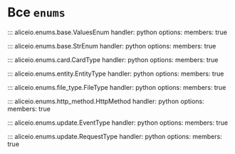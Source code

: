 # Все `enums`

::: aliceio.enums.base.ValuesEnum
    handler: python
    options:
      members: true

::: aliceio.enums.base.StrEnum
    handler: python
    options:
      members: true

::: aliceio.enums.card.CardType
    handler: python
    options:
      members: true

::: aliceio.enums.entity.EntityType
    handler: python
    options:
      members: true

::: aliceio.enums.file_type.FileType
    handler: python
    options:
      members: true

::: aliceio.enums.http_method.HttpMethod
    handler: python
    options:
      members: true

::: aliceio.enums.update.EventType
    handler: python
    options:
      members: true

::: aliceio.enums.update.RequestType
    handler: python
    options:
      members: true

